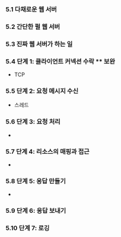 ### 5.1 다채로운 웹 서버

### 5.2 간단한 펄 웹 서버

### 5.3 진짜 웹 서버가 하는 일

### 5.4 단계 1: 클라이언트 커넥션 수락 \*\* 보완

- TCP

### 5.5 단계 2: 요청 메시지 수신

- 스레드

### 5.6 단계 3: 요청 처리

-

### 5.7 단계 4: 리소스의 매핑과 접근

-

### 5.8 단계 5: 응답 만들기

-

### 5.9 단계 6: 응답 보내기

### 5.10 단계 7: 로깅
